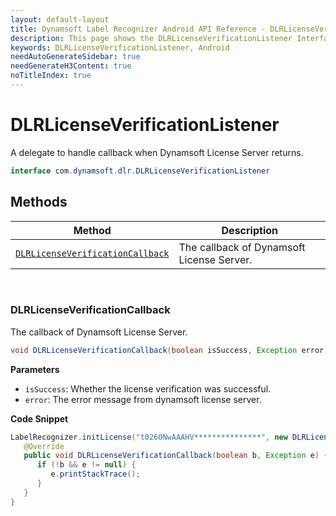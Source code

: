 ```yaml
---
layout: default-layout
title: Dynamsoft Label Recognizer Android API Reference - DLRLicenseVerificationListener
description: This page shows the DLRLicenseVerificationListener Interface of Dynamsoft Label Recognizer for Android SDK.
keywords: DLRLicenseVerificationListener, Android
needAutoGenerateSidebar: true
needGenerateH3Content: true
noTitleIndex: true
---
```



# DLRLicenseVerificationListener
A delegate to handle callback when Dynamsoft License Server returns.

```java
interface com.dynamsoft.dlr.DLRLicenseVerificationListener
```

## Methods

| Method               | Description |
|----------------------|-------------|
| [`DLRLicenseVerificationCallback`](#dlrlicenseverificationcallback) | The callback of Dynamsoft License Server.|

&nbsp;

### DLRLicenseVerificationCallback
The callback of Dynamsoft License Server.

```java
void DLRLicenseVerificationCallback(boolean isSuccess, Exception error);
```   

**Parameters**

- `isSuccess`: Whether the license verification was successful.
- `error`: The error message from dynamsoft license server.

**Code Snippet**

```java
LabelRecognizer.initLicense("t0260NwAAAHV***************", new DLRLicenseVerificationListener() {
   @Override
   public void DLRLicenseVerificationCallback(boolean b, Exception e) {
      if (!b && e != null) {
         e.printStackTrace();
      }
   }
}
```
